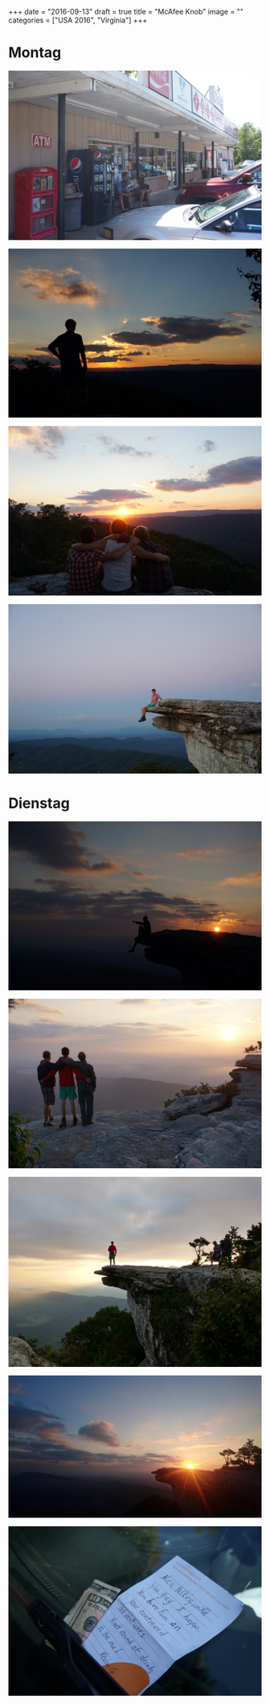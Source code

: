 +++
date = "2016-09-13"
draft = true
title = "McAfee Knob"
image = ""
categories = ["USA 2016", "Virginia"]
+++

# Montag

![Gas Station](/images/2016-09-12_Gas-Station.jpg)

![Sunset S](/images/2016-09-12_Sunset-S.jpg)

![Sunset J A S](/images/2016-09-12_Sunset-J-A-S.jpg)

![Knob J](/images/2016-09-12_Knob-J.jpg)

# Dienstag

![Sunrise Knob A](/images/2016-09-13_Sunrise-Knob-A.jpg)

![Sunrise A J S](/images/2016-09-13_Sunrise-A-J-S.jpg)

![Sunrise Knob J](/images/2016-09-13_Sunrise-Knob-J.jpg)

![Sunrise Knob](/images/2016-09-13_Sunrise-Knob.jpg)

![Post Kevin G](/images/2016-09-13_Post-Kevin-G.jpg)
